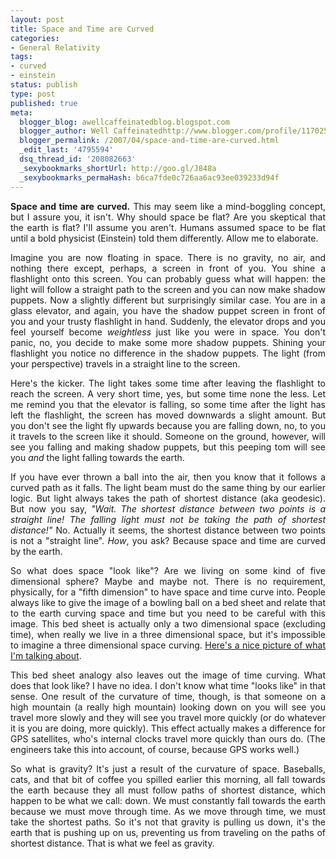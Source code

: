 ```yaml
---
layout: post
title: Space and Time are Curved
categories:
- General Relativity
tags:
- curved
- einstein
status: publish
type: post
published: true
meta:
  blogger_blog: awellcaffeinatedblog.blogspot.com
  blogger_author: Well Caffeinatedhttp://www.blogger.com/profile/11702561087478866823noreply@blogger.com
  blogger_permalink: /2007/04/space-and-time-are-curved.html
  _edit_last: '4795594'
  dsq_thread_id: '208082663'
  _sexybookmarks_shortUrl: http://goo.gl/J848a
  _sexybookmarks_permaHash: b6ca7fde0c726aa6ac93ee039233d94f
---
```

<div style="text-align:justify;"><span style="font-weight:bold;">Space and time are curved.</span> This may seem like a mind-boggling concept, but I assure you, it isn't. Why should space be flat? Are you skeptical that the earth is flat? I'll assume you aren't.  Humans assumed space to be flat until a bold physicist (Einstein) told them differently. Allow me to elaborate.

Imagine you are now floating in space. There is no gravity, no air, and nothing there except, perhaps, a screen in front of you. You shine a flashlight onto this screen. You can probably guess what will happen: the light will follow a straight path to the screen and you can now make shadow puppets.  Now a slightly different but surprisingly similar case. You are in a glass elevator, and again, you have the shadow puppet screen in front of you and your trusty flashlight in hand. Suddenly, the elevator drops and you feel yourself become <span style="font-style:italic;">weightless </span>just like you were in space. You don't panic, no, you decide to make some more shadow puppets. Shining your flashlight you notice no difference in the shadow puppets. The light (from your perspective) travels in a straight line to the screen.

Here's the kicker. The light takes some time after leaving the flashlight to reach the screen. A very short time, yes, but some time none the less. Let me remind you that the elevator is falling, so some time after the light has left the flashlight, the screen has moved downwards a slight amount. But you don't see the light fly upwards because you are falling down, no, to you it travels to the screen like it should. Someone on the ground, however, will see you falling and making shadow puppets, but this peeping tom will see you <span style="font-style:italic;">and</span> the light falling towards the earth.

If you have ever thrown a ball into the air, then you know that it follows a curved path as it falls. The light beam must do the same thing by our earlier logic. But light always takes the path of shortest distance (aka geodesic).  But now you say, <span style="font-style:italic;">"Wait. The shortest distance between two points is a straight line! The falling light must not be taking the path of shortest distance!"</span> No. Actually it seems, the shortest distance between two points is not a "straight line". <span style="font-style:italic;">How</span>, you ask? Because space and time are curved by the earth.

So what does space "look like"? Are we living on some kind of five dimensional sphere? Maybe and maybe not. There is no requirement, physically, for a "fifth dimension" to have space and time curve into. People always like to give the image of a bowling ball on a bed sheet and relate that to the earth curving space and time but you need to be careful with this image. This bed sheet is actually only a two dimensional space (excluding time), when really we live in a three dimensional space, but it's impossible to imagine a three dimensional space curving. <a href="http://upload.wikimedia.org/wikipedia/commons/2/22/Spacetime_curvature.png">Here's a nice picture of what I'm talking about</a>.

This bed sheet analogy also leaves out the image of time curving. What does that look like? I have no idea. I don't know what time "looks like" in that sense. One result of the curvature of time, though, is that someone on a high mountain (a really high mountain) looking down on you will see you travel more slowly and they will see you travel more quickly (or do whatever it is you are doing, more quickly). This effect actually makes a difference for GPS satellites, who's internal clocks travel more quickly than ours do. (The engineers take this into account, of course, because GPS works well.)

So what is gravity? It's just a result of the curvature of space. Baseballs, cats, and that bit of coffee you spilled earlier this morning, all fall towards the earth because they all must follow paths of shortest distance, which happen to be what we call: down. We must constantly fall towards the earth because we must move through time. As we move through time, we must take the shortest paths. So it's not that gravity is pulling us down, it's the earth that is pushing up on us, preventing us from traveling on the paths of shortest distance. That is what we feel as gravity.</div>
